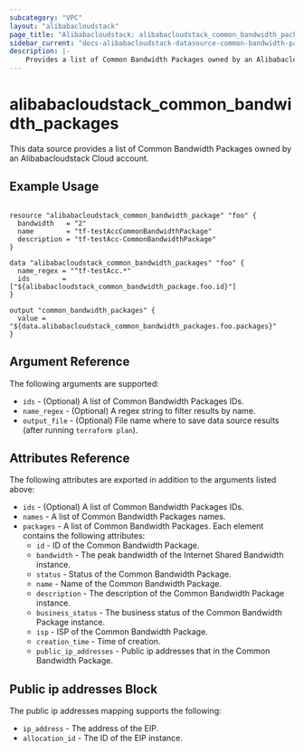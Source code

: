 ```yaml
---
subcategory: "VPC"
layout: "alibabacloudstack"
page_title: "Alibabacloudstack: alibabacloudstack_common_bandwidth_packages"
sidebar_current: "docs-alibabacloudstack-datasource-common-bandwidth-packages"
description: |-
    Provides a list of Common Bandwidth Packages owned by an Alibabacloudstack Cloud account.
---
```


# alibabacloudstack\_common\_bandwidth\_packages

This data source provides a list of Common Bandwidth Packages owned by an Alibabacloudstack Cloud account.


## Example Usage

```

resource "alibabacloudstack_common_bandwidth_package" "foo" {
  bandwidth   = "2"
  name        = "tf-testAccCommonBandwidthPackage"
  description = "tf-testAcc-CommonBandwidthPackage"
}

data "alibabacloudstack_common_bandwidth_packages" "foo" {
  name_regex = "^tf-testAcc.*"
  ids        = ["${alibabacloudstack_common_bandwidth_package.foo.id}"]
}

output "common_bandwidth_packages" {
  value = "${data.alibabacloudstack_common_bandwidth_packages.foo.packages}"
}
```

## Argument Reference

The following arguments are supported:

* `ids` - (Optional) A list of Common Bandwidth Packages IDs.
* `name_regex` - (Optional) A regex string to filter results by name.
* `output_file` - (Optional) File name where to save data source results (after running `terraform plan`).

## Attributes Reference

The following attributes are exported in addition to the arguments listed above:

* `ids` - (Optional) A list of Common Bandwidth Packages IDs.
* `names` - A list of Common Bandwidth Packages names.
* `packages` - A list of Common Bandwidth Packages. Each element contains the following attributes:
  * `id` - ID of the Common Bandwidth Package.
  * `bandwidth` - The peak bandwidth of the Internet Shared Bandwidth instance.
  * `status` - Status of the Common Bandwidth Package.
  * `name` - Name of the Common Bandwidth Package.
  * `description` - The description of the Common Bandwidth Package instance.
  * `business_status` - The business status of the Common Bandwidth Package instance.
  * `isp` - ISP of the Common Bandwidth Package.
  * `creation_time` - Time of creation.
  * `public_ip_addresses` - Public ip addresses that in the Common Bandwidth Package.
 
## Public ip addresses Block
  
  The public ip addresses mapping supports the following:
  
  * `ip_address`   - The address of the EIP.
  * `allocation_id` - The ID of the EIP instance.
